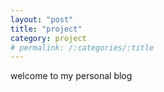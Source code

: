 ```yaml
---
layout: "post"
title: "project"
category: project
# permalink: /:categories/:title
---
```


welcome to my personal blog
